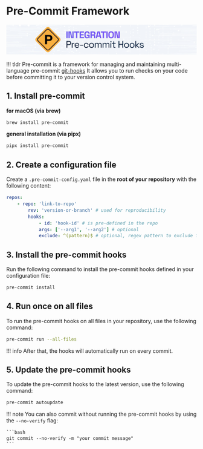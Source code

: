 # Pre-Commit Framework

![pre-commit-logo](../../assets/images/tooling/pre-commit-logo.jpg)

!!! tldr
    Pre-commit is a framework for managing and maintaining multi-language pre-commit [git-hooks](../git/git-hooks.md) 
    It allows you to run checks on your code before committing it to your version control system.

## 1. Install pre-commit

**for macOS (via brew)**

```bash
brew install pre-commit
``` 

**general installation (via pipx)**

```bash
pipx install pre-commit
```

## 2. Create a configuration file

Create a `.pre-commit-config.yaml` file in the **root of your repository** with the following content:

```yaml
repos:
    - repo: 'link-to-repo'
        rev: 'version-or-branch' # used for reproducibility
        hooks:
            - id: 'hook-id' # is pre-defined in the repo
            args: ['--arg1', '--arg2'] # optional
            exclude: ^(pattern)$ # optional, regex pattern to exclude files, direct file names also possible -> `exclude: file.txt`
```

## 3. Install the pre-commit hooks

Run the following command to install the pre-commit hooks defined in your configuration file:

```bash
pre-commit install
```

## 4. Run once on all files

To run the pre-commit hooks on all files in your repository, use the following command:

```bash
pre-commit run --all-files
```

!!! info
    After that, the hooks will automatically run on every commit.

## 5. Update the pre-commit hooks

To update the pre-commit hooks to the latest version, use the following command:

```bash
pre-commit autoupdate
``` 

!!! note
    You can also commit without running the pre-commit hooks by using the `--no-verify` flag:

    ```bash
    git commit --no-verify -m "your commit message"
    ```

